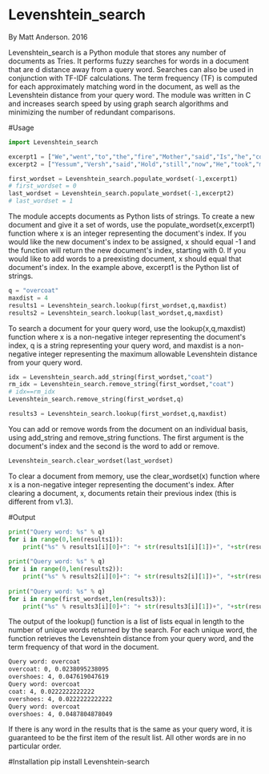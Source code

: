 # Levenshtein_search
By Matt Anderson. 2016

Levenshtein_search is a Python module that stores any number of documents as Tries. It performs fuzzy searches for words in a document that are d distance away from a query word. Searches can also be used in conjunction with TF-IDF calculations. The term frequency (TF) is computed for each approximately matching word in the document, as well as the Levenshtein distance from your query word. The module was written in C and increases search speed by using graph search algorithms and minimizing the number of redundant comparisons.

#Usage
```python
import Levenshtein_search

excerpt1 = ["We","went","to","the","fire","Mother","said","Is","he","cold","Versh","Nome","Versh","said","Take","his","overcoat","and","overshoes","off","Mother","said","How","many","times","do","I","have","to","tell","you","not","to","bring","him","into","the","house","with","his","overshoes","on"]
excerpt2 = ["Yessum","Versh","said","Hold","still","now","He","took","my","overshoes","off","and","unbuttoned","my","coat","Caddy","said","Wait","Versh","Cant","he","go","out","again","Mother","I","want","him","to","go","with","me","Youd","better","leave","him","here","Uncle","Maury","said","Hes","been","out","enough","today"]

first_wordset = Levenshtein_search.populate_wordset(-1,excerpt1)
# first_wordset = 0
last_wordset = Levenshtein_search.populate_wordset(-1,excerpt2)
# last_wordset = 1
```
The module accepts documents as Python lists of strings. To create a new document and give it a set of words, use the populate_wordset(x,excerpt1) function where x is an integer representing the document's index. If you would like the new document's index to be assigned, x should equal -1 and the function will return the new document's index, starting with 0. If you would like to add words to a preexisting document, x should equal that document's index. In the example above, excerpt1 is the Python list of strings.

```python
q = "overcoat"
maxdist = 4
results1 = Levenshtein_search.lookup(first_wordset,q,maxdist)
results2 = Levenshtein_search.lookup(last_wordset,q,maxdist)
```

To search a document for your query word, use the lookup(x,q,maxdist) function where x is a non-negative integer representing the document's index, q is a string representing your query word, and maxdist is a non-negative integer representing the maximum allowable Levenshtein distance from your query word.

```python
idx = Levenshtein_search.add_string(first_wordset,"coat")
rm_idx = Levenshtein_search.remove_string(first_wordset,"coat")
# idx==rm_idx
Levenshtein_search.remove_string(first_wordset,q)

results3 = Levenshtein_search.lookup(first_wordset,q,maxdist)
```
You can add or remove words from the document on an individual basis, using add_string and remove_string functions. The first argument is the document's index and the second is the word to add or remove.

```python
Levenshtein_search.clear_wordset(last_wordset)
```

To clear a document from memory, use the clear_wordset(x) function where x is a non-negative integer representing the document's index. After clearing a document, x, documents retain their previous index (this is different from v1.3).

#Output
```python
print("Query word: %s" % q)
for i in range(0,len(results1)):
	print("%s" % results1[i][0]+": "+ str(results1[i][1])+", "+str(results1[i][2]))
	
print("Query word: %s" % q)
for i in range(0,len(results2)):
	print("%s" % results2[i][0]+": "+ str(results2[i][1])+", "+str(results2[i][2]))
	
print("Query word: %s" % q)
for i in range(first_wordset,len(results3)):
	print("%s" % results3[i][0]+": "+ str(results3[i][1])+", "+str(results3[i][2]))
```
The output of the lookup() function is a list of lists equal in length to the number of unique words returned by the search. For each unique word, the function retrieves the Levenshtein distance from your query word, and the term frequency of that word in the document.
```bash
Query word: overcoat
overcoat: 0, 0.0238095238095
overshoes: 4, 0.047619047619
Query word: overcoat
coat: 4, 0.0222222222222
overshoes: 4, 0.0222222222222
Query word: overcoat
overshoes: 4, 0.0487804878049
```
If there is any word in the results that is the same as your query word, it is guaranteed to be the first item of the result list. All other words are in no particular order.

#Installation
pip install Levenshtein-search